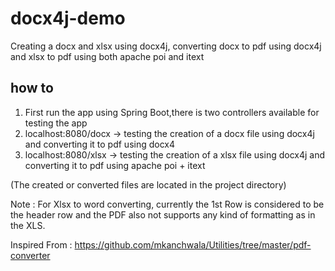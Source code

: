 # docx4j-demo
Creating a docx and xlsx using docx4j, converting docx to pdf using docx4j and xlsx to pdf using both apache poi and itext

## how to

1. First run the app using Spring Boot,there is two controllers available for testing the app
2. localhost:8080/docx -> testing the creation of a docx file using docx4j and converting it to pdf using docx4
3. localhost:8080/xlsx -> testing the creation of a xlsx file using docx4j and converting it to pdf using apache poi + itext

(The created or converted files are located in the project directory)

Note : For Xlsx to word converting, currently the 1st Row is considered to be the header row and the PDF also not supports any kind of formatting as in the XLS.

Inspired From : https://github.com/mkanchwala/Utilities/tree/master/pdf-converter